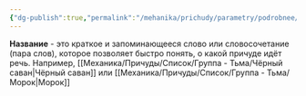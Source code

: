 ```yaml
---
{"dg-publish":true,"permalink":"/mehanika/prichudy/parametry/podrobnee/nazvanie/"}
---
```


**Название** - это краткое и запоминающееся слово или словосочетание (пара слов), которое позволяет быстро понять, о какой причуде идёт речь. Например, [[Механика/Причуды/Список/Группа - Тьма/Чёрный саван\|Чёрный саван]] или [[Механика/Причуды/Список/Группа - Тьма/Морок\|Морок]]